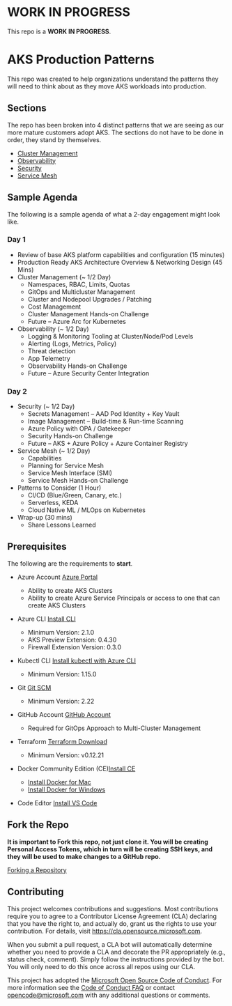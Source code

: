 # WORK IN PROGRESS

This repo is a **WORK IN PROGRESS**.

# AKS Production Patterns

<!-- 
Guidelines on README format: https://review.docs.microsoft.com/help/onboard/admin/samples/concepts/readme-template?branch=master

Guidance on onboarding samples to docs.microsoft.com/samples: https://review.docs.microsoft.com/help/onboard/admin/samples/process/onboarding?branch=master

Taxonomies for products and languages: https://review.docs.microsoft.com/new-hope/information-architecture/metadata/taxonomies?branch=master
-->

This repo was created to help organizations understand the patterns they will need to think about as they move AKS workloads into production.

## Sections

The repo has been broken into 4 distinct patterns that we are seeing as our more mature customers adopt AKS. The sections do not have to be done in order, they stand by themselves.

- [Cluster Management](cluster-management/README.md)
- [Observability](observability/README.md)
- [Security](security/README.md)
- [Service Mesh](servicemesh/README.md)

## Sample Agenda

The following is a sample agenda of what a 2-day engagement might look like.

### Day 1

- Review of base AKS platform capabilities and configuration (15 minutes)
- Production Ready AKS Architecture Overview & Networking Design (45 Mins)
- Cluster Management (~ 1/2 Day)
  - Namespaces, RBAC, Limits, Quotas
  - GitOps and Multicluster Management
  - Cluster and Nodepool Upgrades / Patching
  - Cost Management
  - Cluster Management Hands-on Challenge
  - Future – Azure Arc for Kubernetes
- Observability (~ 1/2 Day)
  - Logging & Monitoring Tooling at Cluster/Node/Pod Levels
  - Alerting (Logs, Metrics, Policy)
  - Threat detection
  - App Telemetry
  - Observability Hands-on Challenge
  - Future – Azure Security Center Integration

### Day 2

- Security (~ 1/2 Day)
  - Secrets Management – AAD Pod Identity + Key Vault
  - Image Management – Build-time & Run-time Scanning
  - Azure Policy with OPA / Gatekeeper
  - Security Hands-on Challenge
  - Future – AKS + Azure Policy + Azure Container Registry
- Service Mesh (~ 1/2 Day)
  - Capabilities
  - Planning for Service Mesh
  - Service Mesh Interface (SMI)
  - Service Mesh Hands-on Challenge
- Patterns to Consider (1 Hour)
  - CI/CD (Blue/Green, Canary, etc.)
  - Serverless, KEDA
  - Cloud Native ML / MLOps on Kubernetes
- Wrap-up (30 mins)
  - Share Lessons Learned

## Prerequisites

The following are the requirements to **start**.

- Azure Account [Azure Portal](https://portal.azure.com)

  - Ability to create AKS Clusters
  - Ability to create Azure Service Principals or access to one that can create AKS Clusters

- Azure CLI [Install CLI](https://docs.microsoft.com/en-us/cli/azure/install-azure-cli?view=azure-cli-latest)

  - Minimum Version: 2.1.0
  - AKS Preview Extension: 0.4.30
  - Firewall Extension Version: 0.3.0

- Kubectl CLI [Install kubectl with Azure CLI](https://docs.microsoft.com/en-us/azure/aks/kubernetes-walkthrough#connect-to-the-cluster)

  - Minimum Version: 1.15.0

- Git [Git SCM](https://git-scm.com/downloads)

  - Minimum Version: 2.22

- GitHub Account [GitHub Account](https://help.github.com/en/github/getting-started-with-github/signing-up-for-a-new-github-account)

  - Required for GitOps Approach to Multi-Cluster Management

- Terraform [Terraform Download](https://www.terraform.io/downloads.html)

  - Minimum Version: v0.12.21

- Docker Community Edition (CE)[Install CE](https://docs.docker.com/v17.09/engine/installation/)

  - [Install Docker for Mac](https://docs.docker.com/v17.09/docker-for-mac/install/)
  - [Install Docker for Windows](https://docs.docker.com/v17.09/docker-for-windows/install/)

- Code Editor [Install VS Code](https://code.visualstudio.com/download)

## Fork the Repo

**It is important to Fork this repo, not just clone it. You will be creating Personal Access Tokens, which in turn will be creating SSH keys, and they will be used to make changes to a GitHub repo.**

[Forking a Repository](https://help.github.com/en/github/getting-started-with-github/fork-a-repo)

## Contributing

This project welcomes contributions and suggestions.  Most contributions require you to agree to a
Contributor License Agreement (CLA) declaring that you have the right to, and actually do, grant us
the rights to use your contribution. For details, visit https://cla.opensource.microsoft.com.

When you submit a pull request, a CLA bot will automatically determine whether you need to provide
a CLA and decorate the PR appropriately (e.g., status check, comment). Simply follow the instructions
provided by the bot. You will only need to do this once across all repos using our CLA.

This project has adopted the [Microsoft Open Source Code of Conduct](https://opensource.microsoft.com/codeofconduct/).
For more information see the [Code of Conduct FAQ](https://opensource.microsoft.com/codeofconduct/faq/) or
contact [opencode@microsoft.com](mailto:opencode@microsoft.com) with any additional questions or comments.
